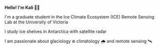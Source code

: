 **Hello! I'm Kali 🐸🌸**

I'm a graduate student in the Ice Climate Ecosystem (ICE) Remote Sensing Lab at the University of Victoria  
 
 I study ice shelves in Antarctica with satellite radar

  I am passionate about glaciology ❄️ climatology 🌧️ and remote sensing 🛰️

  
